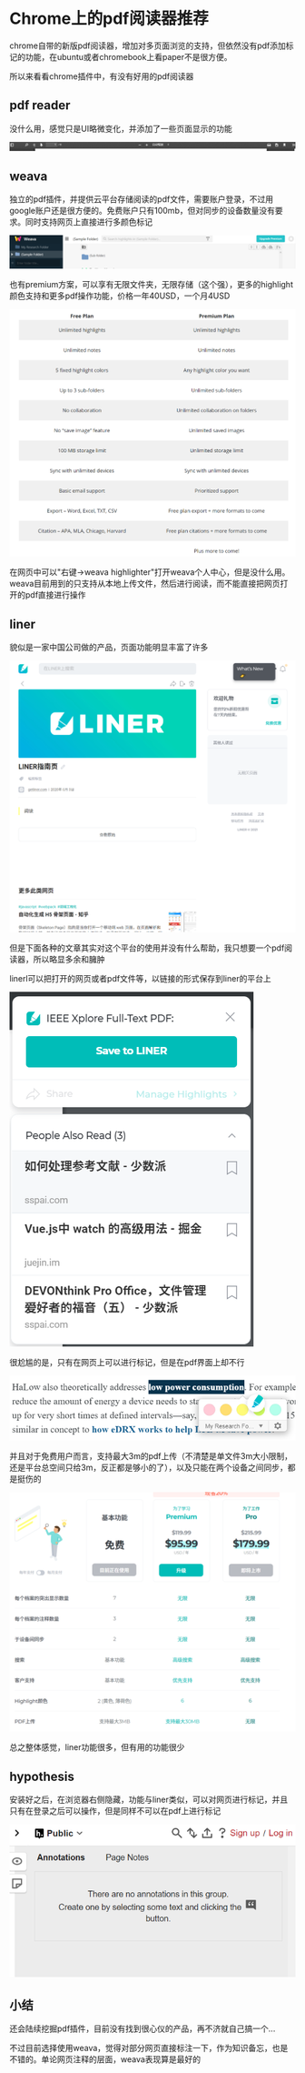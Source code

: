 # Chrome上的pdf阅读器推荐


chrome自带的新版pdf阅读器，增加对多页面浏览的支持，但依然没有pdf添加标记的功能，在ubuntu或者chromebook上看paper不是很方便。

所以来看看chrome插件中，有没有好用的pdf阅读器

## pdf reader
没什么用，感觉只是UI略微变化，并添加了一些页面显示的功能

![pdf-reader](/images/product/chrome-pdf/pdf-reader.png)

## weava
独立的pdf插件，并提供云平台存储阅读的pdf文件，需要账户登录，不过用google账户还是很方便的。免费账户只有100mb，但对同步的设备数量没有要求。同时支持网页上直接进行多颜色标记

![weava](/images/product/chrome-pdf/weava.png)

也有premium方案，可以享有无限文件夹，无限存储（这个强），更多的highlight颜色支持和更多pdf操作功能，价格一年40USD，一个月4USD

![weava](/images/product/chrome-pdf/weava-upgrade.png)

在网页中可以"右键->weava highlighter"打开weava个人中心，但是没什么用。weava目前用到的只支持从本地上传文件，然后进行阅读，而不能直接把网页打开的pdf直接进行操作

## liner
貌似是一家中国公司做的产品，页面功能明显丰富了许多

![liner](/images/product/chrome-pdf/liner.png)

但是下面各种的文章其实对这个平台的使用并没有什么帮助，我只想要一个pdf阅读器，所以略显多余和臃肿

linerl可以把打开的网页或者pdf文件等，以链接的形式保存到liner的平台上

![liner-extension](/images/product/chrome-pdf/liner-add.png)

很尬尴的是，只有在网页上可以进行标记，但是在pdf界面上却不行

![liner page marker](/images/product/chrome-pdf/liner-page.png)

并且对于免费用户而言，支持最大3m的pdf上传（不清楚是单文件3m大小限制，还是平台总空间只给3m，反正都是够小的了），以及只能在两个设备之间同步，都是挺伤的

![liner upgrade plan](/images/product/chrome-pdf/liner-upgrade.png)

总之整体感觉，liner功能很多，但有用的功能很少

## hypothesis
安装好之后，在浏览器右侧隐藏，功能与liner类似，可以对网页进行标记，并且只有在登录之后可以操作，但是同样不可以在pdf上进行标记

![Hypothesis](/images/product/chrome-pdf/hypothesis.png)


## 小结
还会陆续挖掘pdf插件，目前没有找到很心仪的产品，再不济就自己搞一个...

不过目前选择使用weava，觉得对部分网页直接标注一下，作为知识备忘，也是不错的。单论网页注释的层面，weava表现算是最好的

